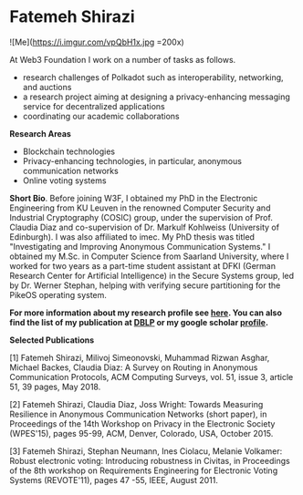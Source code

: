 # Fatemeh Shirazi

![Me](https://i.imgur.com/vpQbH1x.jpg =200x) 

At Web3 Foundation I work on a number of tasks as follows.

* research challenges of Polkadot such as interoperability, networking, and auctions
* a research project aiming at designing a privacy-enhancing messaging service for decentralized applications
* coordinating our academic collaborations

**Research Areas**

* Blockchain technologies
* Privacy-enhancing technologies, in particular, anonymous communication networks
* Online voting systems


**Short Bio**. Before joining W3F, I obtained my PhD in the Electronic Engineering from KU Leuven in the renowned Computer Security and Industrial Cryptography (COSIC) group, under the supervision of Prof. Claudia Diaz and co-supervision of Dr. Markulf Kohlweiss (University of Edinburgh). I was also affiliated to imec. My PhD thesis was titled "Investigating and Improving Anonymous Communication Systems." I obtained my M.Sc. in Computer Science from Saarland University, where I worked for two years as a part-time student assistant at DFKI (German Research Center for Artificial Intelligence) in the Secure Systems group, led by Dr. Werner Stephan, helping with verifying secure partitioning for the PikeOS operating system. 

**For more information about my research profile see [here](https://sites.google.com/site/fatemeshirazi/). You can also find the list of my publication at [DBLP](https://dblp.org/pers/hd/s/Shirazi:Fatemeh) or my google scholar [profile](https://scholar.google.de/citations?user=iltE1wwAAAAJ&hl=en).**

**Selected Publications**

[1] Fatemeh Shirazi, Milivoj Simeonovski, Muhammad Rizwan Asghar, Michael Backes, Claudia Diaz: 
A Survey on Routing in Anonymous Communication Protocols, 
ACM Computing Surveys, vol. 51, issue 3, article 51, 39 pages, May 2018.  

[2] Fatemeh Shirazi, Claudia Diaz, Joss Wright: 
Towards Measuring Resilience in Anonymous Communication Networks (short paper), 
in Proceedings of the 14th Workshop on Privacy in the Electronic Society (WPES'15), pages 95-99, ACM, Denver, Colorado, USA, October 2015.

[3] Fatemeh Shirazi, Stephan Neumann, Ines Ciolacu, Melanie Volkamer: 
Robust electronic voting: Introducing robustness in Civitas, 
in Proceedings of the 8th workshop on Requirements Engineering for Electronic Voting Systems (REVOTE'11), pages 47 -55, IEEE, August 2011.




